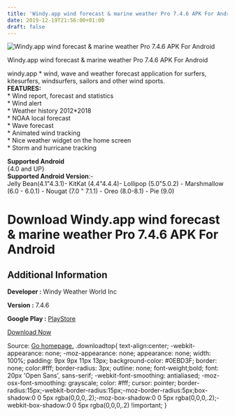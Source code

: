 ```yaml
---
title: 'Windy.app wind forecast & marine weather Pro 7.4.6 APK For Android'
date: 2019-12-19T21:56:00+01:00
draft: false
---
```


![Windy.app wind forecast & marine weather Pro 7.4.6 APK For Android](https://i1.wp.com/apkhome.net/wp-content/uploads/2019/12/Windy.app-wind-forecast-marine-weather-Pro-7.4.6.png "Windy.app wind forecast & marine weather Pro 7.4.6 APK For Android")

  

Windy.app wind forecast & marine weather Pro 7.4.6 APK For Android

windy.app \* wind, wave and weather forecast application for surfers, kitesurfers, windsurfers, sailors and other wind sports.  
**FEATURES:**  
\* Wind report, forecast and statistics  
\* Wind alert  
\* Weather history 2012\*2018  
\* NOAA local forecast  
\* Wave forecast  
\* Animated wind tracking  
\* Nice weather widget on the home screen  
\* Storm and hurricane tracking

**Supported Android**  
{4.0 and UP}  
**Supported Android Version**:-  
Jelly Bean(4.1"4.3.1)- KitKat (4.4"4.4.4)- Lollipop (5.0"5.0.2) - Marshmallow (6.0 - 6.0.1) - Nougat (7.0 " 7.1.1) - Oreo (8.0-8.1) - Pie (9.0)

Download Windy.app wind forecast & marine weather Pro 7.4.6 APK For Android
===========================================================================

Additional Information
----------------------

**Developer :** Windy Weather World Inc

**Version :** 7.4.6

**Google Play :** [PlayStore](https://play.google.com/store/apps/details?id=co.windyapp.android)

  

[Download Now](https://store4app.co/post/windy-app-wind-forecast-amp-marine-weather-pro-7-4-6-apk-for-android_1576788858)

  
Source: [Go homepage.](https://store4app.co/post/windy-app-wind-forecast-amp-marine-weather-pro-7-4-6-apk-for-android_1576788858) .downloadtop{ text-align:center; -webkit-appearance: none; -moz-appearance: none; appearance: none; width: 100%; padding: 9px 9px 11px 13px; background-color: #0EBD3F; border: none; color:#fff; border-radius: 3px; outline: none; font-weight;bold; font: 20px 'Open Sans', sans-serif; -webkit-font-smoothing: antialiased; -moz-osx-font-smoothing: grayscale; color: #fff; cursor: pointer; border-radius:15px;-webkit-border-radius:15px;-moz-border-radius:5px;box-shadow:0 0 5px rgba(0,0,0,.2);-moz-box-shadow:0 0 5px rgba(0,0,0,.2);-webkit-box-shadow:0 0 5px rgba(0,0,0,.2) !important; }